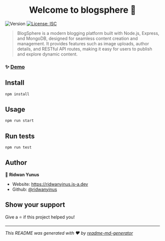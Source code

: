 <h1 align="center">Welcome to blogsphere 👋</h1>
<p>
  <img alt="Version" src="https://img.shields.io/badge/version-1.0.0-blue.svg?cacheSeconds=2592000" />
  <a href="#" target="_blank">
    <img alt="License: ISC" src="https://img.shields.io/badge/License-ISC-yellow.svg" />
  </a>
</p>

> BlogSphere is a modern blogging platform built with Node.js, Express, and MongoDB, designed for seamless content creation and management. It provides features such as image uploads, author details, and RESTful API routes, making it easy for users to publish and explore dynamic content.

### ✨ [Demo](https://blog-spherex.onrender.com/)

## Install

```sh
npm install
```

## Usage

```sh
npm run start
```

## Run tests

```sh
npm run test
```

## Author

👤 **Ridwan Yunus**

* Website: https://ridwanyinus.is-a.dev
* Github: [@ridwanyinus](https://github.com/ridwanyinus)

## Show your support

Give a ⭐️ if this project helped you!

***
_This README was generated with ❤️ by [readme-md-generator](https://github.com/kefranabg/readme-md-generator)_
